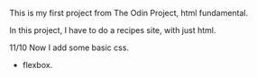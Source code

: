 This is my first project from The Odin Project, html fundamental. 

In this project, I have to do a recipes site, with just html.

11/10
Now I add some basic css. 
- flexbox.